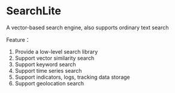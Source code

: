 # SearchLite
A vector-based search engine, also supports ordinary text search

Feature：
1. Provide a low-level search library
2. Support vector similarity search
3. Support keyword search
4. Support time series search
5. Support indicators, logs, tracking data storage
6. Support geolocation search

